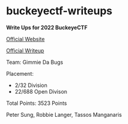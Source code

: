 # buckeyectf-writeups
**Write Ups for 2022 BuckeyeCTF**

[Official Website](https://pwnoh.io/)

[Official Writeup](https://github.com/cscosu/buckeyectf-2022-public)

Team: Gimmie Da Bugs

Placement: 
 - 2/32 Division
 - 22/688 Open Divison

Total Points: 3523 Points

Peter Sung, Robbie Langer, Tassos Manganaris
